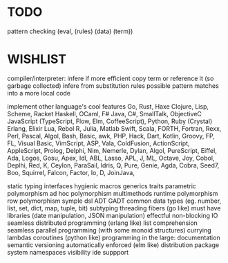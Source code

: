 # TODO

pattern checking (eval, (rules) (data) (term))

# WISHLIST

compiler/interpreter:
  infere if more efficient copy term or reference it (so garbage collected)
  infere from substitution rules possible pattern matches into a more local code

implement other language's cool features
  Go, Rust, Haxe
  Clojure, Lisp, Scheme, Racket
  Haskell, OCaml, F#
  Java, C#, SmallTalk, ObjectiveC
  JavaScript (TypeScript, Flow, Elm, CoffeeScript), Python, Ruby (Crystal)
  Erlang, Elixir
  Lua, Rebol
  R, Julia, Matlab
  Swift, Scala, FORTH, Fortran, Rexx, Perl, Pascal, Algol, Bash, Basic, awk, PHP, Hack, Dart, Kotlin, Groovy, FP, FL,
  Visual Basic, VimScript, ASP, Vala, ColdFusion, ActionScript, AppleScript, Prolog, Delphi, Nim, Nemerle, Dylan, Algol,
  PureScript, Eiffel, Ada, Logos, Gosu, Apex, Idl, ABL, Lasso, APL, J, ML, Octave, Joy, Cobol, Deplhi, Red, K,
  Ceylon, ParaSail, Idris, Q, Pure, Genie, Agda, Cobra, Seed7, Boo, Squirrel, Falcon, Factor, Io, D, JoinJava,


static typing
interfaces
hygienic macros
generics
traits
parametric polymorphism
ad hoc polymorphism
multimethods
runtime polymorphism
row polymorphism
symple dsl
ADT
GADT
common data types (eg. number, list, set, dict, map, tuple, bit)
subtyping
threading fibers (go like)
must have libraries (date manipulation, JSON manipulation)
effectful non-blocking IO
seamless distributed programming (erlang like)
list comprehension
seamless parallel programming (with some monoid structures)
currying
lambdas
coroutines (python like)
programming in the large:
  documentation
  semantic versioning automatically enforced (elm like)
  distribution
  package system
  namespaces
  visibility
ide suppport
